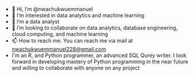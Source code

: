 - 👋 Hi, I’m @nwachukwuemmanuel
- 👀 I’m interested in data analytics and machine learning
- 🌱 I’m a data analyst
- 💞️ I’m looking to collaborate on data analytics, database engineering, cloud computing, and machine learning
- 📫 How to reach me. You can reach me via mail at nwachukwuemmanuel228@gmail.com
- I'm an R, and Python programmer, an advanced SQL Qurey writer. I look forward in developing mastery of Python programming in the near future and willing to collaborate with anyone on any project
<!---
Emzzyliano/Emzzyliano is a ✨ special ✨ repository because its `README.md` (this file) appears on your GitHub profile.
You can click the Preview link to take a look at your changes.
--->

